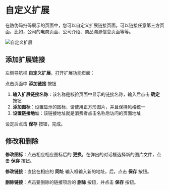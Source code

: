 # 自定义扩展

在防伪码扫码展示的页面中，您可以自定义扩展链接页面。可以链接任意第三方页面，比如，公司的电商页面、公司介绍、商品溯源信息页面等等。

![自定义扩展](http://md.stringon.com/img/Group%252010-20200915143832402.png)

## 添加扩展链接

左侧导航栏 **自定义扩展**，打开扩展功能页面：

点击页面中 **添加链接** 按钮

1. **输入扩展链接名称**：该名称是核验页面中显示的链接名称，输入后点击 **确定** 按钮
3. **添加图标**：设置显示的图标，请使用正方形图片，并且保持风格统一
4. **设置链接地址**：该链接地址就是消费者点击名称后访问的页面地址

设定后点击 **保存** 按钮，完成。



## 修改和删除

**修改图标**：点击相应相应图标后的 **更换**，在弹出的对话框选择新的图片文件，点击 **保存** 按钮。

**修改链接**：直接在相应的 **网址** 输入框输入新的地址，后，点击 **保存** 按钮。

**删除链接**：点击要删除的链接项后的 **删除** 按钮，并点击 **保存** 按钮。